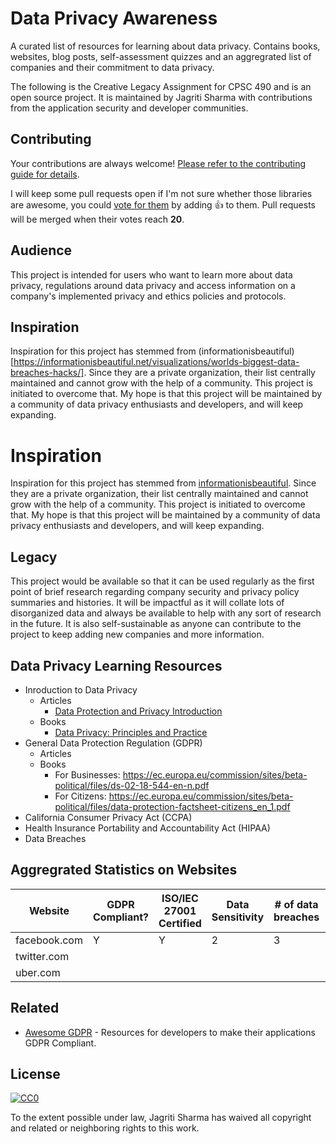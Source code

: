 # Data Privacy Awareness
A curated list of resources for learning about data privacy. Contains books, websites, blog posts, self-assessment quizzes and an aggregrated list of companies and their commitment to data privacy.

The following is the Creative Legacy Assignment for CPSC 490 and is an open source project. It is maintained by Jagriti Sharma with contributions from the application security and developer communities.

## Contributing

Your contributions are always welcome! [Please refer to the contributing guide for details](CONTRIBUTING.md).

I will keep some pull requests open if I'm not sure whether those libraries are awesome, you could [vote for them](https://github.com/jagritisonasharma/data-privacy/pulls) by adding :+1: to them. Pull requests will be merged when their votes reach **20**.


## Audience
This project is intended for users who want to learn more about data privacy, regulations around data privacy and access information on a company's implemented privacy and ethics policies and protocols.

## Inspiration 
Inspiration for this project has stemmed from (informationisbeautiful)[https://informationisbeautiful.net/visualizations/worlds-biggest-data-breaches-hacks/]. Since they are a private organization, their list centrally maintained and cannot grow with the help of a community. This project is initiated to overcome that. My hope is that this project will be maintained by a community of data privacy enthusiasts and developers, and will keep expanding.

# Inspiration 
Inspiration for this project has stemmed from [informationisbeautiful](https://informationisbeautiful.net/visualizations/worlds-biggest-data-breaches-hacks/).
Since they are a private organization, their list centrally maintained and cannot grow with the help of a community. This project is initiated to overcome that. My hope is that this project will be maintained by a community of data privacy enthusiasts and developers, and will keep expanding.

## Legacy
This project would be available so that it can be used regularly as the first point of brief research regarding company security and privacy policy summaries and histories. It will be impactful as it will collate lots of disorganized data and always be available to help with any sort of research in the future. It is also self-sustainable as anyone can contribute to the project to keep adding new companies and more information. 

## Data Privacy Learning Resources

* Inroduction to Data Privacy
    * Articles
      * [Data Protection and Privacy Introduction](https://gettingthedealthrough.com/area/52/article/29146/data-protection-privacy-introduction/)
    * Books
      * [Data Privacy: Principles and Practice](https://www.amazon.com/Data-Privacy-Principles-Nataraj-Venkataramanan/dp/1498721044/ref=sr_1_3?keywords=Data+Privacy&qid=1553109710&s=books&sr=1-3)
* General Data Protection Regulation (GDPR)
    * Articles
    * Books
      * For Businesses: https://ec.europa.eu/commission/sites/beta-political/files/ds-02-18-544-en-n.pdf
      * For Citizens: https://ec.europa.eu/commission/sites/beta-political/files/data-protection-factsheet-citizens_en_1.pdf
* California Consumer Privacy Act (CCPA)
* Health Insurance Portability and Accountability Act (HIPAA)
* Data Breaches

## Aggregrated Statistics on Websites

| Website | GDPR Compliant? | ISO/IEC 27001 Certified | Data Sensitivity | # of data breaches | More Information |
| --- | --- | --- | --- | --- | --- |
| facebook.com | Y | Y | 2 | 3 | [Click here](./Companies_Data/facebook.md) |
| twitter.com| |   |   |   |   |  [Click here](./Companies_Data/twitter.md)|
| uber.com| |   |   |   |   |  [Click here](./Companies_Data/uber.md)|



## Related

- [Awesome GDPR](https://github.com/erichard/awesome-gdpr) - Resources for developers to make their applications GDPR Compliant.


## License

[![CC0](http://mirrors.creativecommons.org/presskit/buttons/88x31/svg/cc-zero.svg)](https://creativecommons.org/publicdomain/zero/1.0/)

To the extent possible under law, Jagriti Sharma has waived all copyright and related or neighboring rights to this work.





